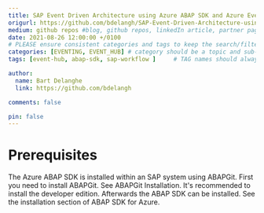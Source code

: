 ```yaml
---
title: SAP Event Driven Architecture using Azure ABAP SDK and Azure Event Hub
origurl: https://github.com/bdelangh/SAP-Event-Driven-Architecture-using-Azure-ABAP-SDK-and-Event-Hub
medium: github repos #blog, github repos, linkedIn article, partner pages
date: 2021-08-26 12:00:00 +/0100
# PLEASE ensure consistent categories and tags to keep the search/filtering meaningful!
categories: [EVENTING, EVENT_HUB] # category should be a topic and sub-category primary product
tags: [event-hub, abap-sdk, sap-workflow ]     # TAG names should always be lowercase

author:
  name: Bart Delanghe
  link: https://github.com/bdelangh

comments: false

pin: false
---
```


# Prerequisites

The Azure ABAP SDK is installed within an SAP system using ABAPGit. First you need to install ABAPGit. See ABAPGit Installation. It's recommended to install the developer edition. Afterwards the ABAP SDK can be installed. See the installation section of ABAP SDK for Azure.
